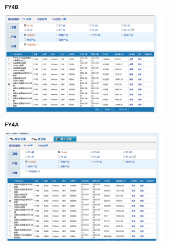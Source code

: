 ### FY4B
![](images/Pasted%20image%2020230523103940.png)
### FY4A
![](images/Pasted%20image%2020230604141656.png)


